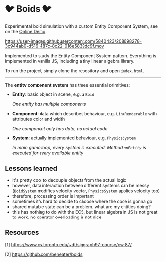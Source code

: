 # 🐦 Boids 🐦

Experimental boid simulation with a custom Entity Component System, see on the [Online Demo](https://krystex.github.io/Boids/).

https://user-images.githubusercontent.com/5840423/208698278-3c944ab0-d516-487c-8c22-016e5839dc9f.mov

Implemented to study the Entity Component System pattern.
Everything is implemented in vanilla JS, including a tiny linear algebra library.

To run the project, simply clone the repository and open `index.html`.

---

The **entity component system** has three essential primitives:
- **Entity**: basic object in scene, e.g. a `Boid`
  
  *One entity has multiple components*
- **Component**: data which describes behaviour, e.g. `LineRenderable` with attributes color and width

  *One component only has data, no actual code*
- **System**: actually implemented behaviour, e.g. `PhysicsSystem`
  
  *In main game loop, every system is executed. Method `onEntity` is executed for every available entity*
  


## Lessons learned
- it's pretty cool to decouple objects from the actual logic
- however, data interaction between different systems can be messy (`BoidSystem` modifies velocity vector, `PhysicsSystem` applies velocity too)
- therefore, processing order is important
- sometimes it's hard to decide to choose where the code is gonna go
- shared mutable state can be a problem. what are my entities doing?
- this has nothing to do with the ECS, but linear algebra in JS is not great to work. no operator overloading is not nice


## Resources
[1] https://www.cs.toronto.edu/~dt/siggraph97-course/cwr87/

[2] https://github.com/beneater/boids